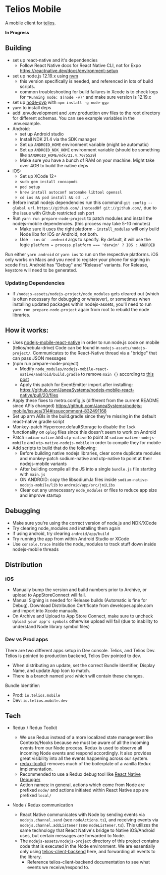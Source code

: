 # Telios Mobile

A mobile client for [telios](https://telios.io).

**In Progress**

## Building

- set up react-native and it's dependencies
  - Follow React Native docs for React Native CLI, not for Expo https://reactnative.dev/docs/environment-setup
- set up node.js 12.19.x using [nvm](https://github.com/nvm-sh/nvm)
  - this version specifically is needed, and referenced in lots of build scripts.
  - common troubleshooting for build failures in Xcode is to check logs for `"Running node: $(node -v)"` and make sure version is 12.19.x
- set up [node-gyp](https://www.npmjs.com/package/node-gyp) with `npm install -g node-gyp`
- `yarn` to install deps
- add .env.development and .env.production env files to the root directory for different schemas. You can see example variables in the .env.example.
- Android:
  - set up Android studio
  - Install NDK 21.4 via the SDK manager
  - Set up `ANDROID_HOME` environment variable (might be automatic)
  - Set up `ANDROID_NDK_HOME` environment variable (should be something like `$ANDROID_HOME/ndk/21.4.7075529`)
  - Make sure you have a bunch of RAM on your machine. Might take over 4GB to build the native deps
- iOS:
  - Set up XCode 12+
  - `sudo gem install cocoapods`
  - `pod setup`
  - `brew install autoconf automake libtool openssl`
  - `cd ios && pod install && cd ../`
- Before install nodejs dependencies run this command `git config --global url.https://github.com/.insteadOf git://github.com/`, due to the issue with Github restricted ssh port
- Run `yarn run prepare-node-project` to patch modules and install the nodejs-mobile dependencies. (this process may take 5-10 minutes)
  - Make sure it uses the right platform - `install_modules` will only build Node libs for iOS _or_ Android, not both.
  - Use `--ios` or `--android` args to specify. By default, it will use the logic `platform = process.platform === 'darwin' ? IOS : ANDROID`

Run either `yarn android` or `yarn ios` to run on the respective platforms. iOS only works on Macs and you need to register your phone for signing in xcode first. Android has "Debug" and "Release" variants. For Release, keystore will need to be generated.

### Updating Dependencies

- If `/nodejs-assets/nodejs-project/node_modules` gets cleared out (which is often necessary for debugging or whatever), or sometimes when installing updated packages within nodejs-assets, you'll need to run `yarn run prepare-node-project` again from root to rebuild the node libraries.

## How it works:

- Uses [nodejs-mobile-react-native](https://github.com/nodejs-mobile/nodejs-mobile-react-native) in order to run node.js code on mobile (telios/nebula-drive) Code can be found in `nodejs-assets/nodejs-project/`. Communicates to the React-Native thread via a "bridge" that can pass JSON messages
- (npm run prepare-node-project)
  - Modify `node_modules/nodejs-mobile-react-native/android/build.gradle` to remove `main {}` according to [this post](https://github.com/JaneaSystems/nodejs-mobile/issues/317#issuecomment-852033823)
  - Apply this patch for EventEmitter import after installing: https://github.com/JaneaSystems/nodejs-mobile-react-native/pull/20/files
- Apply these fixes to metro.config.js (different from the current README since APIs changed) https://github.com/JaneaSystems/nodejs-mobile/issues/314#issuecomment-832491168
- Set up arm ABIs in the build.gradle since they're missing in the default react-native gradle script
- Monkey-patch Hypercore.defaultStorage to disable the `lock` functionality on `oplog` files since this doesn't seem to work on Android
- Patch `sodium-native` and `utp-native` to point at `sodium-native-nodejs-mobile` and `utp-native-nodejs-mobile` in order to compile they for mobile
- Add scripts to build that do the following:
  - Before building native nodejs libraries, clear some duplicate modules and monkey-patch sodium-native and utp-native to point at their nodejs-mobile variants
  - After building compile all the JS into a single `bundle.js` file starting with `main.js`
  - ON ANDROID: copy the libsodium.la files inside `sodium-native-nodejs-mobile/lib` to `android/app/src/jniLibs`
  - Clear out any unnecessary `node_modules` or files to reduce app size and improve startup

## Debugging

- Make sure you're using the correct version of node.js and NDK/XCode
- Try clearing node_modules and installing them again
- If using android, try clearing `android/app/build`
- Try running the app from within Android Studio or XCode
- Use `console.trace` inside the node_modules to track stuff down inside nodejs-mobile threads

## Distribution

### iOS

- Manually bump the version and build numbers prior to Archive, or upload to AppStoreConnect will fail.
- Manual Signing is needed for Release builds (Automatic is fine for Debug). Download Distribution Certificate from developer.apple.com and import into Xcode manually.
- On Archive and Upload to App Store Connect, make sure to uncheck `Upload your app's symbols` otherwise upload will fail (due to inability to understand Node library symbol files)

### Dev vs Prod apps

There are two different apps setup in Dev console. Telios, and Telios Dev. Telios is pointed to production backend, Telios Dev pointed to dev.

- When distributing an update, set the correct Bundle Identifier, Display Name, and update App Icon to match.
- There is a branch named `prod` which will contain these changes.

Bundle Identifier:

- Prod: `io.telios.mobile`
- Dev: `io.telios.mobile.dev`

## Tech

- Redux / Redux Toolkit

  - We use Redux instead of a more localized state management like Contexts/Hooks because we must be aware of all the incoming events from our Node process. Redux is used to observe all incoming Node events and respond accordingly. It also provides great visibility into all the events happening across our system.
  - [redux-toolkit](https://redux-toolkit.js.org/) removes much of the boilerplate of a vanilla Redux implementation.
  - Recommended to use a Redux debug tool like [React Native Debugger](https://github.com/jhen0409/react-native-debugger)
  - Action names: in general, actions which come from Node are prefixed `node/` and actions initiated within React Native app are prefixed `local/`

- Node / Redux communication
  - React Native communicates with Node by sending events via `nodejs.channel.send` (see `nodeActions.ts`), and receiving events via ` nodejs.channel.addListener` (see `nodeListener.ts`). This utilizes the same technology that React Native's bridge to Native iOS/Android uses, but certain messages are forwarded to Node.
  - The `nodejs-assets/nodejs-project` directory of this project contains code that is executed in the Node environment. We are essentially only using [telios-client-backend](https://github.com/Telios-org/telios-client-backend) here, and forwarding all events to the library.
    - Reference telios-client-backend documentation to see what events we receive/respond to.
